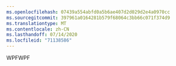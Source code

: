 ```yaml
---
ms.openlocfilehash: 07439a554abfd0a5b6ae407d2d029d2e4a0970cc
ms.sourcegitcommit: 397961a0164281b579f68064c3bb66c071f374d9
ms.translationtype: MT
ms.contentlocale: zh-CN
ms.lasthandoff: 07/14/2020
ms.locfileid: "71138586"
---
```

<span data-ttu-id="a66b1-101">WPF</span><span class="sxs-lookup"><span data-stu-id="a66b1-101">WPF</span></span>